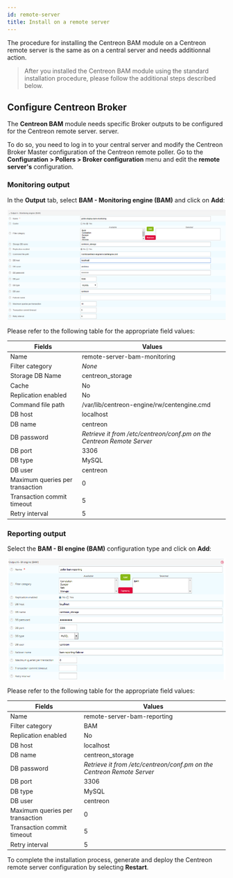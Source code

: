 ```yaml
---
id: remote-server
title: Install on a remote server
---
```


The procedure for installing the Centreon BAM module on a Centreon remote server
is the same as on a central server and needs additionnal action.

> After you installed the Centreon BAM module using the standard installation procedure, please follow the additional steps described below.

## Configure Centreon Broker

The **Centreon BAM** module needs specific Broker outputs to be configured for the Centreon remote server.
server.

To do so, you need to log in to your central server and modify the Centreon Broker Master configuration of the
Centreon remote poller. Go to the **Configuration > Pollers > Broker
configuration** menu and edit the **remote server's** configuration.

### Monitoring output

In the **Output** tab, select **BAM - Monitoring engine (BAM)** and click on
**Add**:

![image](../assets/service-mapping/remote-server/conf_poller_bam_monitoring.png)

Please refer to the following table for the appropriate field values:

| Fields                          | Values                                                                 |
|---------------------------------|------------------------------------------------------------------------|
| Name                            | remote-server-bam-monitoring                                           |
| Filter category                 | *None*                                                                 |
| Storage DB Name                 | centreon\_storage                                                      |
| Cache                           | No                                                                     |
| Replication enabled             | No                                                                     |
| Command file path               | /var/lib/centreon-engine/rw/centengine.cmd                             |
| DB host                         | localhost                                                              |
| DB name                         | centreon                                                               |
| DB password                     | *Retrieve it from /etc/centreon/conf.pm on the Centreon Remote Server* |
| DB port                         | 3306                                                                   |
| DB type                         | MySQL                                                                  |
| DB user                         | centreon                                                               |
| Maximum queries per transaction | 0                                                                      |
| Transaction commit timeout      | 5                                                                      |
| Retry interval                  | 5                                                                      |

### Reporting output

Select the **BAM - BI engine (BAM)** configuration type and click on **Add**:

![image](../assets/service-mapping/remote-server/conf_poller_bam_reporting.png)

Please refer to the following table for the appropriate field values:

| Fields                          | Values                                                                 |
|---------------------------------|------------------------------------------------------------------------|
| Name                            | remote-server-bam-reporting                                            |
| Filter category                 | BAM                                                                    |
| Replication enabled             | No                                                                     |
| DB host                         | localhost                                                              |
| DB name                         | centreon\_storage                                                      |
| DB password                     | *Retrieve it from /etc/centreon/conf.pm on the Centreon Remote Server* |
| DB port                         | 3306                                                                   |
| DB type                         | MySQL                                                                  |
| DB user                         | centreon                                                               |
| Maximum queries per transaction | 0                                                                      |
| Transaction commit timeout      | 5                                                                      |
| Retry interval                  | 5                                                                      |

To complete the installation process, generate and deploy the Centreon remote
server configuration by selecting **Restart**.
